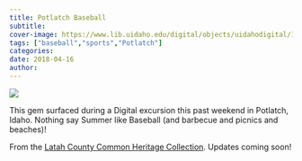 ```yaml
---
title: Potlatch Baseball
subtitle: 
cover-image: https://www.lib.uidaho.edu/digital/objects/uidahodigital/173001164287.jpg
tags: ["baseball","sports","Potlatch"]
categories: 
date: 2018-04-16
author: 
---
```


<p><img class="img-fluid" class="img-fluid" class="img-fluid"  src="https://www.lib.uidaho.edu/digital/objects/uidahodigital/173001164287.jpg" /></p>
<div class="">
 <p>This gem surfaced during a Digital excursion this past weekend in Potlatch, Idaho. Nothing say Summer like Baseball (and barbecue and picnics and beaches)! </p>
 <p>From the <a href="https://www.lib.uidaho.edu/digital/lcheritage/index.html" target="_blank">Latah County Common Heritage Collection</a>. Updates coming soon!</p> 
</div>
